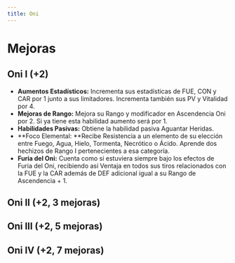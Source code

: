 ```yaml
---
title: Oni
---
```


# Mejoras

## Oni I (+2)

- **Aumentos Estadísticos:** Incrementa sus estadísticas de FUE, CON y CAR por 1 junto a sus limitadores. Incrementa también sus PV y Vitalidad por 4. 
- **Mejoras de Rango:** Mejora su Rango y modificador en Ascendencia Oni por 2. Si ya tiene esta habilidad aumento será por 1. 
- **Habilidades Pasivas:** Obtiene la habilidad pasiva Aguantar Heridas.
- **Foco Elemental: **Recibe Resistencia a un elemento de su elección entre Fuego, Agua, Hielo, Tormenta, Necrótico o Ácido. Aprende dos hechizos de Rango I pertenecientes a esa categoría.
- **Furia del Oni:** Cuenta como si estuviera siempre bajo los efectos de Furia del Oni, recibiendo así Ventaja en todos sus tiros relacionados con la FUE y la CAR además de DEF adicional igual a su Rango de Ascendencia + 1. 

## Oni II (+2, 3 mejoras)

## Oni III (+2, 5 mejoras)

## Oni IV (+2, 7 mejoras)